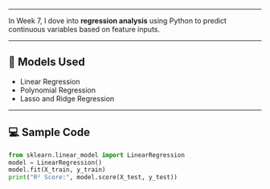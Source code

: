 
---

In Week 7, I dove into **regression analysis** using Python to predict continuous variables based on feature inputs.

---

## 📘 Models Used

- Linear Regression
- Polynomial Regression
- Lasso and Ridge Regression

---

## 💻 Sample Code

```python
from sklearn.linear_model import LinearRegression
model = LinearRegression()
model.fit(X_train, y_train)
print("R² Score:", model.score(X_test, y_test))

